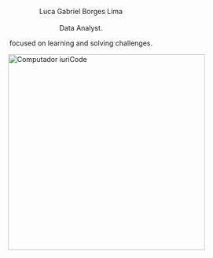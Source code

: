 
<p align="center">Luca Gabriel Borges Lima <br><br> Data Analyst.<br><p align="center"> focused on learning and solving challenges. </p></p>&nbsp;

<img src="https://raw.githubusercontent.com/MicaelliMedeiros/micaellimedeiros/master/image/computer-illustration.png" min-width="400px" max-width="400px" width="400px" align="right" alt="Computador iuriCode">
